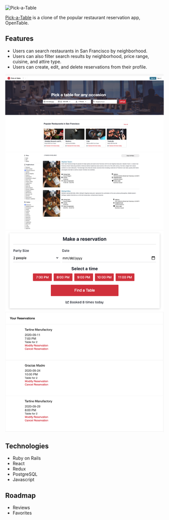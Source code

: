 
![Pick-a-Table](https://raw.githubusercontent.com/Vanchen07/Pick-a-Table/master/app/assets/images/logo.png)

[Pick-a-Table](https://pick-a-table.herokuapp.com/#/) is a clone of the popular restaurant reservation app, OpenTable. 

## Features

* Users can search restaurants in San Francisco by neighborhood. 
* Users can also filter search results by neighborhood, price range, cuisine, and attire type. 
* Users can create, edit, and delete reservations from their profile.

![Main](app/assets/images/main.png)
![Filters](app/assets/images/filters.png)
![Reserve](app/assets/images/reserve.png)
![Reservations](app/assets/images/reservations.png)

## Technologies
* Ruby on Rails
* React
* Redux
* PostgreSQL
* Javascript

## Roadmap
* Reviews
* Favorites